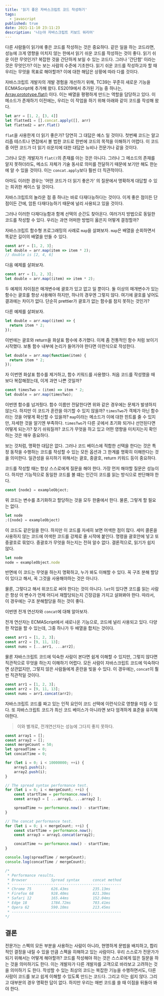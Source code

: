```yaml
---
title: '읽기 좋은 자바스크립트 코드 작성하기'
tags:
  - javascript
published: true
date: 2021-11-10 23:11:23
description: '나는야 자바스크립트 키보드 워리어'
---
```


다른 사람들이 읽기에 좋은 코드를 작성하는 것은 중요하다. 같은 일을 하는 코드라면, 성능에 크게 영향을 미치지 않는 한에서 읽기 쉬운 코드를 작성하는 것이 좋다. 읽기 쉬운 이란 무엇인가? 복잡한 것을 간단하게 보일 수 있는 코드다. 그러나 '간단함' 이라는 것은 무엇인가? 이는 보는 사람의 수준에 기초한다. 읽기 쉬운 코드를 작성하고자 할 때 우리는 무엇을 목표로 해야할까? 이에 대한 해답은 상황에 따라 다를 것이다.

자바스크립트 개발자의 개발 경험을 개선하기 위해, TC39는 꾸준히 새로운 기능을 ECMAScript에 추가해 왔다. ES2019에서 추가된 기능 중 하나는, [Array.prototype.flat()](https://developer.mozilla.org/ko/docs/Web/JavaScript/Reference/Global_Objects/Array/flat) 이다. 이는 배열을 평평하게 만드는 역할을 담당하고 있다. 이 메소드가 존재하기 이전에는, 우리는 이 작업을 하기 위해 아래와 같이 코드를 작성해 왔다.

```javascript
let arr = [1, 2, [3, 4]]
let flatted1 = [].concat.apply([], arr)
let flatted2 = arr.flat()
```

`flat`을 사용한게 더 읽기 좋은가? 당연히 그 대답은 예스 일 것이다. 첫번째 코드는 알고리즘 테스트나 면접에서 볼 법한 코드로 한번에 코드의 목적을 이해하기 어렵다. 이 코드 중 어떤 코드가 더 읽기 쉬운지에 대한 대답은 뉴비나 전문가나 같을 것이다.

그러나 모든 개발자가 `flat()`의 존재를 아는 것은 아니다. 그러나 그 메소드의 존재를 알지 못하더라도, 메소드 자체가 기술 동사로 의미를 전달하기 때문에 보기만 해도 한눈에 알 수 있을 것이다. 이는 `concat.apply`보다 훨씬 더 직관적이다.

아마도 이러한 경우는 '어떤 코드가 더 읽기 좋은가' 의 질문에서 명확하게 대답할 수 있는 희귀한 케이스 일 것이다. 

자바스크립트의 놀라운 점 중 하나는 바로 다재다능하다는 것이다. 이게 좋은 점이든 단점이든 간에, 암튼 다재다능하기 때문에 널리 사용되고 있을 것이다.

그러나 이러한 다재다능함과 함께 선택의 순간도 찾아온다. 여러가지 방법으로 동일한 코드를 작성할 수 있다. 우리는 과연 어떠한 방법이 옳은지 어떻게 결정할까? 

자바스크립트 함수형 프로그래밍의 사례로 `map`을 살펴보자. `map`은 배열을 순회하면서 똑같은 길이의 배열을 만들 수 있다.

```javascript
const arr = [1, 2, 3];
let double = arr.map(item => item * 2);
// double is [2, 4, 6]
```

다음 예제를 살펴보자.

```javascript
const arr = [1, 2, 3];
let double = arr.map((item) => item * 2);
```

두 예제의 차이점은 매개변수에 괄호가 있고 없고 일 뿐이다. 둘 이상의 매개변수가 있는 함수는 괄호를 항상 사용해야 하지만, 하나의 경우엔 그렇지 않다. 여기에 괄호를 넣어도 결과에는 차이가 없다. 단순히 prettier가 괄호가 없는 함수를 참지 못하는 것인가?

다른 예제를 살펴보자.

```javascript
let double = arr.map((item) => {
  return item * 2;
});
```

이번에는 괄호와 return을 화살표 함수에 추가했다. 이제 좀 전통적인 함수 처럼 보이기 시작했다. 보통 함수 내부에 논리가 들어가야 한다면 이런식으로 작성한다. 

```javascript
let double = arr.map(function(item) {
  return item * 2;
});
```

자 이번엔 화살표 함수를 제거하고, 함수 키워드를 사용했다. 처음 코드를 작성했을 때 보다 복잡해졌는데, 이게 과연 나쁜 것일까? 

```javascript
const timesTwo = (item) => item * 2;
let double = arr.map(timesTwo);
```

이번엔 함수를 넘겨줬다. 함수 이름만 전달한다면 위와 같은 경우에는 문제가 발생하지 않는다. 하지만 이 코드가 혼란을 야기할 수 있지 않을까? `timesTwo`가 객체가 아닌 함수라는 것을 어떻게 확신할 수 있을까? `map`이라는 메소드가 이에 대한 힌트를 줄 수 있지만, 자세한 것을 알기엔 부족하다. `timesTwo`가 다른 곳에서 초기화 되거나 선언된다면 어떻게 되는가? 찾기 쉬워질까? 코드가 무엇을 하고 있고 어떤 영향을 미치지는지 확인하는 것은 매우 중요하다.

보는 것처럼, 명확한 대답은 없다. 그러나 코드 베이스에 적합한 선택을 한다는 것은 특정 동작을 수행하는 코드를 작성할 수 있는 모든 옵션과 그 한계를 명확히 이해한다는 것을 의미한다. 일관성을 유지하기 위해서는 괄호, 중괄호, return 키워드 등이 중요하다.

코드를 작성할 때는 항상 스스로에게 질문을 해야 한다. 가장 먼저 해야할 질문은 성능이다. 하지만 기능적으로 동일한 코드를 볼 떄는 인간이 코드를 읽는 방식으로 판단해야 한다.

```javascript
const {node} = exampleObject;
```

위 코드는 변수를 초기화하고 할당하는 것을 모두 한줄에서 한다. 물론, 그렇게 할 필요는 없다.

```javascript
let node
;({node} = exampleObject)
```

이 코드도 같은일을 한다. 하지만 이 코드를 자세히 보면 어색한 점이 많다. 세미 콜론을 사용하지 않는 코드에 어색한 코드를 강제로 줄 시작에 붙인다. 명령을 괄호안에 넣고 또 중괄호로 묶었다. 중괄호가 무엇을 하는지는 전혀 알수 없다. 결론적으로, 읽기가 쉽지 않다.

```javascript
let node
node = exampleObject.node
```

반면에 이 코드는 무엇을 하는지 명확하고, 누가 봐도 이해할 수 있다. 꼭 구조 분해 할당이 있다고 해서, 꼭 그것을 사용해야하는 것은 아니다. 

물론, 그렇다고 해서 위코드로 써야 한다는 것이 아니다. `let`이 있다면 코드를 읽는 사람은 항상 이 변수가 언제 어디서 재할당되는지 긴장감을 가지고 살펴봐야 한다. 따라서, 이 경우에는 구조 분해할당을 하는 것이 좋다.

이번엔 전개 연산자와 `concat`에 대해 알아보자.

전개 연산자는 ECMAScript에서 새로나온 기능으로, 코드에 널리 사용되고 있다. 다양한 작업을 할 수 있는데, 그중 하나가 두 배열을 합치는 것이다.

```javascript
const arr1 = [1, 2, 3];
const arr2 = [9, 11, 13];
const nums = [...arr1, ...arr2];
```

물론 자바스크립트 코드에 익숙한 사람이 본다면 쉽게 이해할 수 있지만, 그렇지 않다면 직관적으로 무엇을 하는지 이해하기 어렵다. 모든 사람이 자바스크립트 코드에 익숙하다면 상관없지만, 그렇지 않은 사람들에게 혼란을 빚을 수 있다. 이 경우에는, `concat`이 훨씬 직관적일 것이다.

```javascript
const arr1 = [1, 2, 3];
const arr2 = [9, 11, 13];
const nums = arr1.concat(arr2);
```

자바스크립트 코드를 짜고 있는 인적 요인이 코드 선택에 이런식으로 영향을 미칠 수  있다. 또 자바스크립트 코드가 최신 코드 베이스가 아니라면 보다 엄격하게 표준을 유지해야한다. 

> 이와 별개로, 전개연산자는 성능에 그다지 좋지 못하다. 

```javascript
const array1 = [];
const array2 = [];
const mergeCount = 50;
let spreadTime = 0;
let concatTime = 0;

for (let i = 0; i < 10000000; ++i) {
    array1.push(i);
    array2.push(i);
}

// The spread syntax performance test.
for (let i = 0; i < mergeCount; ++i) {
    const startTime = performance.now();
    const array3 = [ ...array1, ...array2 ];

    spreadTime += performance.now() - startTime;
}

// The concat performance test.
for (let i = 0; i < mergeCount; ++i) {
    const startTime = performance.now();
    const array3 = array1.concat(array2);

    concatTime += performance.now() - startTime;
}

console.log(spreadTime / mergeCount);
console.log(concatTime / mergeCount);

/*
 * Performance results.
 * Browser           Spread syntax      concat method
 * --------------------------------------------------
 * Chrome 75         626.43ms           235.13ms
 * Firefox 68        928.40ms           821.30ms
 * Safari 12         165.44ms           152.04ms
 * Edge 18           1784.72ms          703.41ms
 * Opera 62          590.10ms           213.45ms
 * --------------------------------------------------
*/
```

## 결론

전문가는 스펙의 모든 부분을 사용하는 사람이 아니라, 현명하게 문법을 배치하고, 합리적인 결정을 내릴 수 있을 만큼 스펙을 히해하고 있는 사람이다. 우리 스스로가 전문가가 되기 위해서는 어떻게 해야할까? 코드를 작성해야 하는 것은 스스로에게 많은 질문을 하는 것을 의미하기도 한다. 이는 개발자가 다른 개발자를 고객으로 바라보고 고려하는 것을 의미하기 도 한다. 작성할 수 있는 최상의 코드는 복잡한 기능을 수행하면서도, 다른 사람이 코드를 보고 쉽게 이해할 수 있도록 만드는 코드다. 그리고 이는 쉽지 않다. 그리고 대부분의 경우 명확한 답이 없다. 하지만 우리는 매번 코드를 쓸 때 이점을 뒤돌아 봐야 한다.